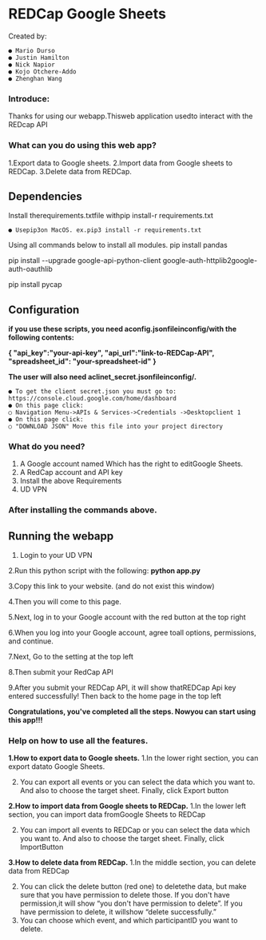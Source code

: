 # REDCap Google Sheets

Created by:

```
● Mario Durso
● Justin Hamilton
● Nick Napior
● Kojo Otchere-Addo
● Zhenghan Wang
```
### Introduce:

Thanks for using our webapp.Thisweb application usedto interact with the REDcap API

### What can you do using this web app?

1.Export data to Google sheets.
2.Import data from Google sheets to REDCap.
3.Delete data from REDCap.

## Dependencies

Install therequirements.txtfile withpip install-r requirements.txt

```
● Usepip3on MacOS. ex.pip3 install -r requirements.txt
```
Using all commands below to install all modules.
pip install pandas

pip install --upgrade google-api-python-client google-auth-httplib2google-auth-oauthlib

pip install pycap


## Configuration

**if you use these scripts, you need aconfig.jsonfileinconfig/with the following
contents:**

**{
"api_key":"your-api-key",
"api_url":"link-to-REDCap-API",
"spreadsheet_id": "your-spreadsheet-id"
}**

**The user will also need aclinet_secret.jsonfileinconfig/.**

```
● To get the client secret.json you must go to:
https://console.cloud.google.com/home/dashboard
● On this page click:
○ Navigation Menu->APIs & Services->Credentials ->Desktopclient 1
● On this page click:
○ "DOWNLOAD JSON" Move this file into your project directory
```
### What do you need?

1. A Google account named Which has the right to editGoogle Sheets.
2. A RedCap account and API key
3. Install the above Requirements
4. UD VPN


### After installing the commands above.

## Running the webapp

1. Login to your UD VPN

2.Run this python script with the following:
**python app.py**


3.Copy this link to your website. (and do not exist this window)

4.Then you will come to this page.


5.Next, log in to your Google account with the red button at the top right

6.When you log into your Google account, agree toall options, permissions, and continue.


7.Next, Go to the setting at the top left

8.Then submit your RedCap API


9.After you submit your REDCap API, it will show thatREDCap Api key entered successfully!
Then back to the home page in the top left

**Congratulations, you've completed all the steps. Nowyou can start using this
app!!!**


### Help on how to use all the features.

**1.How to export data to Google sheets.**
1.In the lower right section, you can export datato Google Sheets.


2. You can export all events or you can select the data which you want to. And also to choose
the target sheet. Finally, click Export button

**2.How to import data from Google sheets to REDCap.**
1.In the lower left section, you can import data fromGoogle Sheets to REDCap


2. You can import all events to REDCap or you can select the data which you want to. And also
to choose the target sheet. Finally, click ImportButton

**3.How to delete data from REDCap.**
1.In the middle section, you can delete data from REDCap


2. You can click the delete button (red one) to deletethe data, but make sure that you have
permission to delete those. If you don't have permission,it will show “you don't have permission
to delete”. If you have permission to delete, it willshow “delete successfully.”
3. You can choose which event, and which participantID you want to delete.


